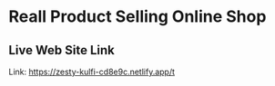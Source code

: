# Reall Product Selling Online Shop


## Live Web Site Link

Link: https://zesty-kulfi-cd8e9c.netlify.app/t
